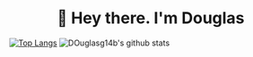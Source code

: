 <h1 align="center">👋 Hey there. I'm Douglas </br></h1> 

<!--<p align="center">
  <a href="https://www.linkedin.com/in/douglas-gaskell">
    <img src="https://img.shields.io/static/v1?message=LinkedIn&style=flat-square&logo=linkedin&color=blue&labelColor=blue&label=%20">
  </a>
</p>-->


[![Top Langs](https://github-readme-stats.vercel.app/api/top-langs/?username=douglasg14b&theme=vision-friendly-dark)](https://github.com/douglasg14b/github-readme-stats)
![DOuglasg14b's github stats](https://github-readme-stats.vercel.app/api?username=douglasg14b&theme=vision-friendly-dark&show_icons=true&count_private=true)
<!--
**douglasg14b/douglasg14b** is a ✨ _special_ ✨ repository because its `README.md` (this file) appears on your GitHub profile.

Here are some ideas to get you started:

- 🔭 I’m currently working on ...
- 🌱 I’m currently learning ...
- 👯 I’m looking to collaborate on ...
- 🤔 I’m looking for help with ...
- 💬 Ask me about ...
- 📫 How to reach me: ...
- 😄 Pronouns: ...
- ⚡ Fun fact: ...
-->
